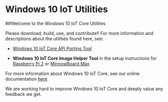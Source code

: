 Windows 10 IoT Utilities
==============

##Welcome to the Windows 10 IoT Core Utilities

Please download, build, use, and contribute!!  For more information and descriptions about the utilities found here, see:

* [Windows 10 IoT Core API Porting Tool](http://ms-iot.github.io/content/en-US/win10/tools/IoTAPIPortingTool.htm)

* **Windows 10 IoT Core Image Helper Tool** in the setup instructions for [Raspberry Pi 2](http://ms-iot.github.io/content/en-US/win10/SetupRPI.htm) or [MinnowBoard Max](http://ms-iot.github.io/content/en-US/win10/SetupMBM.htm)

For more information about Windows 10 IoT Core, see our online documentation [here](http://windowsondevices.com)

We are working hard to improve Windows 10 IoT Core and deeply value any feedback we get.
